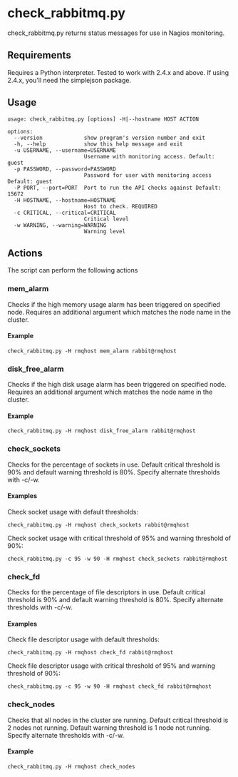 # check_rabbitmq.py

check_rabbitmq.py returns status messages for use in Nagios monitoring.

## Requirements
Requires a Python interpreter. Tested to work with 2.4.x and above. If using 2.4.x, you'll need the simplejson package.

## Usage

    usage: check_rabbitmq.py [options] -H|--hostname HOST ACTION

    options:
      --version             show program's version number and exit
      -h, --help            show this help message and exit
      -u USERNAME, --username=USERNAME
                            Username with monitoring access. Default: guest
      -p PASSWORD, --password=PASSWORD
                            Password for user with monitoring access Default: guest
      -P PORT, --port=PORT  Port to run the API checks against Default: 15672
      -H HOSTNAME, --hostname=HOSTNAME
                            Host to check. REQUIRED
      -c CRITICAL, --critical=CRITICAL
                            Critical level
      -w WARNING, --warning=WARNING
                            Warning level

## Actions

The script can perform the following actions

### mem_alarm

Checks if the high memory usage alarm has been triggered on specified node. Requires an additional argument which matches the node name in the cluster.

#### Example

    check_rabbitmq.py -H rmqhost mem_alarm rabbit@rmqhost

### disk_free_alarm

Checks if the high disk usage alarm has been triggered on specified node. Requires an additional argument which matches the node name in the cluster.

#### Example

    check_rabbitmq.py -H rmqhost disk_free_alarm rabbit@rmqhost

### check_sockets

Checks for the percentage of sockets in use. Default critical threshold is 90% and default warning threshold is 80%. Specify alternate thresholds with -c/-w.

#### Examples

Check socket usage with default thresholds:

    check_rabbitmq.py -H rmqhost check_sockets rabbit@rmqhost

Check socket usage with critical threshold of 95% and warning threshold of 90%:

    check_rabbitmq.py -c 95 -w 90 -H rmqhost check_sockets rabbit@rmqhost

### check_fd

Checks for the percentage of file descriptors in use. Default critical threshold is 90% and default warning threshold is 80%. Specify alternate thresholds with -c/-w.

#### Examples

Check file descriptor usage with default thresholds:

    check_rabbitmq.py -H rmqhost check_fd rabbit@rmqhost

Check file descriptor usage with critical threshold of 95% and warning threshold of 90%:

    check_rabbitmq.py -c 95 -w 90 -H rmqhost check_fd rabbit@rmqhost

### check_nodes

Checks that all nodes in the cluster are running. Default critical threshold is 2 nodes not running. Default warning threshold is 1 node not running. Specify alternate thresholds with -c/-w.

#### Example

    check_rabbitmq.py -H rmqhost check_nodes

